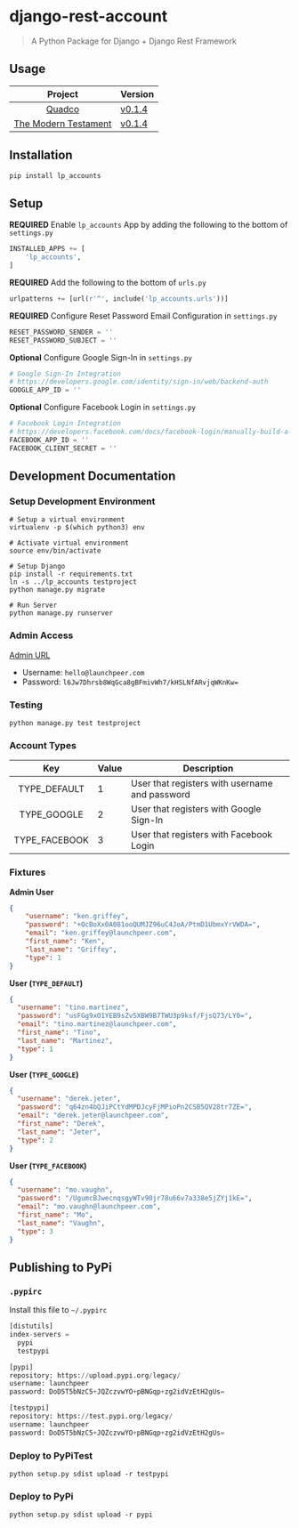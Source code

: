 # django-rest-account
> A Python Package for Django + Django Rest Framework

## Usage
| **Project** | **Version**|
| :--------:  | ---------- |
| [Quadco](https://github.com/Launchpeer/quadco-backend) | [v0.1.4](https://github.com/Launchpeer/django-rest-account/releases/tag/v0.1.4) |
| [The Modern Testament](https://github.com/Launchpeer/the-modern-testament-backend) | [v0.1.4](https://github.com/Launchpeer/django-rest-account/releases/tag/v0.1.4) |


## Installation
```bash
pip install lp_accounts
```

## Setup
**REQUIRED** Enable `lp_accounts` App by adding the following to the bottom of `settings.py`
```python
INSTALLED_APPS += [
    'lp_accounts',
]
```

**REQUIRED** Add the following to the bottom of `urls.py`
```python
urlpatterns += [url(r'^', include('lp_accounts.urls'))]
```

**REQUIRED** Configure Reset Password Email Configuration in `settings.py`
```python
RESET_PASSWORD_SENDER = ''
RESET_PASSWORD_SUBJECT = ''
```

**Optional** Configure Google Sign-In in `settings.py`
```python
# Google Sign-In Integration
# https://developers.google.com/identity/sign-in/web/backend-auth
GOOGLE_APP_ID = ''
```

**Optional** Configure Facebook Login in `settings.py`
```python
# Facebook Login Integration
# https://developers.facebook.com/docs/facebook-login/manually-build-a-login-flow#checktoken
FACEBOOK_APP_ID = ''
FACEBOOK_CLIENT_SECRET = ''
```

## Development Documentation
### Setup Development Environment
```
# Setup a virtual environment
virtualenv -p $(which python3) env

# Activate virtual environment
source env/bin/activate

# Setup Django
pip install -r requirements.txt
ln -s ../lp_accounts testproject
python manage.py migrate

# Run Server
python manage.py runserver
```

### Admin Access
[Admin URL](http://127.0.0.1:8000/admin)
  - Username: `hello@launchpeer.com`
  - Password: `l6Jw7Dhrsb8WqGca8gBFmivWh7/kHSLNfARvjqWKnKw=`


### Testing
```
python manage.py test testproject
```

### Account Types
| **Key** 	| **Value** 	        | **Description** 	                                                |
|:--------:	|----------	        |-----------------	                                                |
|TYPE_DEFAULT|1|User that registers with username and password|
|TYPE_GOOGLE|2|User that registers with Google Sign-In|
|TYPE_FACEBOOK|3|User that registers with Facebook Login|

### Fixtures
**Admin User**
```json
{
    "username": "ken.griffey",
    "password": "+OcBoXx0A081ooQUMJZ96uC4JoA/PtmD1UbmxYrVWDA=",
    "email": "ken.griffey@launchpeer.com",
    "first_name": "Ken",
    "last_name": "Griffey",
    "type": 1
}
```

**User (`TYPE_DEFAULT`)**
```json
{
  "username": "tino.martinez",
  "password": "usFGg9xO1YEB9sZv5XBW9B7TWU3p9ksf/FjsQ73/LY0=",
  "email": "tino.martinez@launchpeer.com",
  "first_name": "Tino",
  "last_name": "Martinez",
  "type": 1
}
```

**User (`TYPE_GOOGLE`)**
```json
{
  "username": "derek.jeter",
  "password": "q64zn4bQJiPCtYdMPDJcyFjMPioPn2CSB5QV28tr7ZE=",
  "email": "derek.jeter@launchpeer.com",
  "first_name": "Derek",
  "last_name": "Jeter",
  "type": 2
}
```

**User (`TYPE_FACEBOOK`)**
```json
{
  "username": "mo.vaughn",
  "password": "/UgumcBJwecnqsgyWTv90jr78u66v7a338e5jZYj1kE=",
  "email": "mo.vaughn@launchpeer.com",
  "first_name": "Mo",
  "last_name": "Vaughn",
  "type": 3
}
```



## Publishing to PyPi
### `.pypirc`
Install this file to `~/.pypirc`
```python
[distutils]
index-servers =
  pypi
  testpypi

[pypi]
repository: https://upload.pypi.org/legacy/
username: launchpeer
password: DoD5T5bNzC5+JQZczvwYO+pBNGqp+zg2idVzEtH2gUs=

[testpypi]
repository: https://test.pypi.org/legacy/
username: launchpeer
password: DoD5T5bNzC5+JQZczvwYO+pBNGqp+zg2idVzEtH2gUs=
```

### Deploy to PyPiTest
```
python setup.py sdist upload -r testpypi
```

### Deploy to PyPi
```
python setup.py sdist upload -r pypi
```